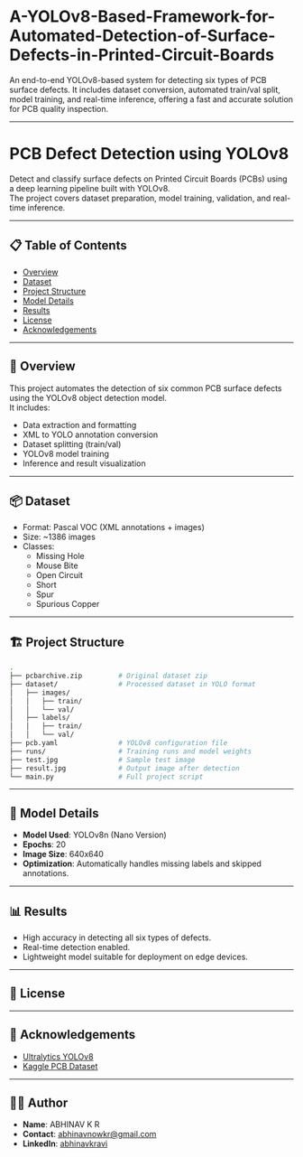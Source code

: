 # A-YOLOv8-Based-Framework-for-Automated-Detection-of-Surface-Defects-in-Printed-Circuit-Boards
An end-to-end YOLOv8-based system for detecting six types of PCB surface defects. It includes dataset conversion, automated train/val split, model training, and real-time inference, offering a fast and accurate solution for PCB quality inspection.

---

# PCB Defect Detection using YOLOv8

Detect and classify surface defects on Printed Circuit Boards (PCBs) using a deep learning pipeline built with YOLOv8.  
The project covers dataset preparation, model training, validation, and real-time inference.

---

## 📋 Table of Contents

- [Overview](#overview)
- [Dataset](#dataset)
- [Project Structure](#project-structure)
- [Model Details](#model-details)
- [Results](#results)
- [License](#license)
- [Acknowledgements](#acknowledgements)

---

## 🚀 Overview

This project automates the detection of six common PCB surface defects using the YOLOv8 object detection model.  
It includes:

- Data extraction and formatting
- XML to YOLO annotation conversion
- Dataset splitting (train/val)
- YOLOv8 model training
- Inference and result visualization

---

## 📦 Dataset

- Format: Pascal VOC (XML annotations + images)
- Size: ~1386 images
- Classes:
  - Missing Hole
  - Mouse Bite
  - Open Circuit
  - Short
  - Spur
  - Spurious Copper

---

## 🏗️ Project Structure

```bash
.
├── pcbarchive.zip         # Original dataset zip
├── dataset/               # Processed dataset in YOLO format
│   ├── images/
│   │   ├── train/
│   │   └── val/
│   ├── labels/
│   │   ├── train/
│   │   └── val/
├── pcb.yaml               # YOLOv8 configuration file
├── runs/                  # Training runs and model weights
├── test.jpg               # Sample test image
├── result.jpg             # Output image after detection
└── main.py                # Full project script
```

---



## 🧠 Model Details

- **Model Used**: YOLOv8n (Nano Version)
- **Epochs**: 20
- **Image Size**: 640x640
- **Optimization**: Automatically handles missing labels and skipped annotations.

---

## 📊 Results

- High accuracy in detecting all six types of defects.
- Real-time detection enabled.
- Lightweight model suitable for deployment on edge devices.

---

## 📄 License


---

## 🙏 Acknowledgements

- [Ultralytics YOLOv8](https://github.com/ultralytics/ultralytics)
- [Kaggle PCB Dataset](https://www.kaggle.com/datasets)

---

## 👨‍💻 Author
- **Name**: ABHINAV K R
- **Contact**: abhinavnowkr@gmail.com
- **LinkedIn**: [abhinavkravi](https://www.linkedin.com/in/abhinavkravi/)
